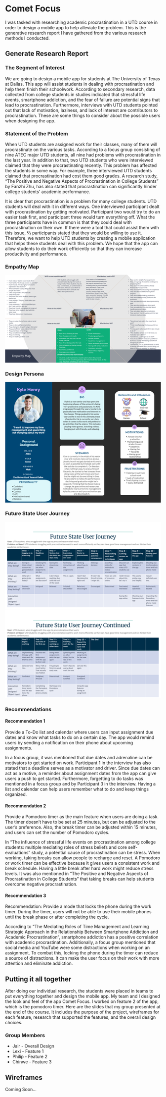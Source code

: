 <h1>Comet Focus</h1>

<p>I was tasked with researching academic procrastination in a UTD course in order to design a mobile app to help alleviate the problem. This is the generative research report I have gathered from the various research methods I conducted.</p>

<h2>Generate Research Report</h2>

<h3>The Segment of Interest</h3>

<p>
We are going to design a mobile app for students at The University of Texas at Dallas. This app will assist students in dealing with procrastination and help them finish their schoolwork. According to secondary research, data collected from college students in studies indicated that stressful life events, smartphone addiction, and the fear of failure are potential signs that lead to procrastination. Furthermore, interviews with UTD students pointed out that lack of motivation, laziness, and lack of interest are contributors to procrastination. These are some things to consider about the possible users when designing the app.
</p>

<h3>Statement of the Problem</h3>

<p>
When UTD students are assigned work for their classes, many of them will procrastinate on the various tasks. According to a focus group consisting of nine ATEC major UTD students, all nine had problems with procrastination in the last year. In addition to that, two UTD students who were interviewed claimed that they were procrastinating recently. This problem has affected the students in some way. For example, three interviewed UTD students claimed that procrastination had cost them good grades. A research study, “The Positive and Negative Aspects of Procrastination in College Students” by Fanzhi Zhu, has also stated that procrastination can significantly hinder college students' academic performance.
</p>

<p>
It is clear that procrastination is a problem for many college students. UTD students will deal with it in different ways. One interviewed participant dealt with procrastination by getting motivated. Participant two would try to do an easier task first, and participant three would turn everything off. What the three participants have in common is that they could deal with procrastination on their own. If there were a tool that could assist them with this issue, ⅔ participants stated that they would be willing to use it. Therefore, we want to help UTD students by creating a mobile application that helps these students deal with this problem. We hope that the app can allow students to do their work efficiently so that they can increase productivity and performance. 
</p>

<h3>Empathy Map</h3>

<img src="./Files/Empathy Map.png">

<h3>Design Persona</h3>

<div align="center">
  <img src="./Files/Design Persona.PNG">
</div>

<h3>Future State User Journey</h3>

<img src="./Files/Future State User Journey 1.png">
<img src="./Files/Future State User Journey 2.png">

<h3>Recommendations</h3>

<h4>Recommendation 1</h4>

<p>Provide a To-Do list and calendar where users can input assignment due dates and know what tasks to do on a certain day. The app would remind users by sending a notification on their phone about upcoming assignments.</p>

<p>
In a focus group, it was mentioned that due dates and adrenaline can be motivators to get started on work. Participant 1 in the interview has also stated that a deadline serves as a motivator and driver. Since due dates can act as a motive, a reminder about assignment dates from the app can give users a push to get started. Furthermore, forgetting to do tasks was mentioned in a focus group and by Participant 3 in the interview. Having a list and calendar can help users remember what to do and keep things organized. 
</p>

<h4>Recommendation 2</h4>

<p>
Provide a Pomodoro timer as the main feature when users are doing a task. The timer doesn’t have to be set at 25 minutes, but can be adjusted to the user’s preference. Also, the break timer can be adjusted within 15 minutes, and users can set the number of Pomodoro cycles.
</p>

<p>
  In “The influence of stressful life events on procrastination among college students: multiple mediating roles of stress beliefs and core self-evaluations” study, a potential cause of procrastination can be stress. When working, taking breaks can allow people to recharge and reset. A Pomodoro or work timer can be effective because it gives users a consistent work and break schedule. Having a little break after hard work might reduce stress levels. It was also mentioned in “The Positive and Negative Aspects of Procrastination in College Students” that taking breaks can help students overcome negative procrastination.
</p>

<h4>Recommendation 3</h4>

<p>
  Recommendation: Provide a mode that locks the phone during the work timer. During the timer, users will not be able to use their mobile phones until the break phase or after completing the cycle. 
</p>

<p>
According to “The Mediating Roles of Time Management and Learning Strategic Approach in the Relationship Between Smartphone Addiction and Academic Procrastination”,  smartphone addiction has a positive correlation with academic procrastination. Additionally, a focus group mentioned that social media and YouTube were some distractions when working on an assignment. To combat this, locking the phone during the timer can reduce a source of distractions. It can make the user focus on their work with more attention and eliminate addiction. 
</p>

<h2>Putting it all together</h2>

<p>
After doing our individual research, the students were placed in teams to put everything together and design the mobile app. My team and I designed the look and feel of the app Comet Focus. I worked on feature 2 of the app, which is the pomodoro timer. Here are the slides that my group presented at the end of the course. It includes the purpose of the project, wireframes for each feature, research that supported the features, and the overall design choices. 
</p>

<h3>Group Members</h3>

<ul>
  <li>Jair - Overall Design</li>
  <li>Lexi - Feature 1</li>
  <li>Philip - Feature 2</li>
  <li>Chinwe - Feature 3</li>
</ul>

<h2>Wireframes</h2>

<p>Coming Soon...</p>







